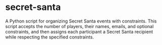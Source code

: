 # secret-santa
A Python script for organizing Secret Santa events with constraints. This script accepts the number of players, their names, emails, and optional constraints, and then assigns each participant a Secret Santa recipient while respecting the specified constraints.
